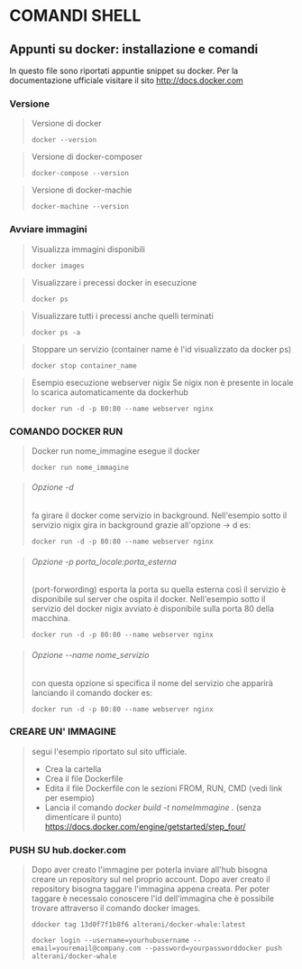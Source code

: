 
COMANDI SHELL
=============

Appunti su docker: installazione e comandi
------------------------------------------
In questo file sono riportati appuntie snippet su docker.
Per la documentazione ufficiale visitare il sito http://docs.docker.com



### Versione

> Versione di docker
> <PRE><CODE>docker --version</CODE></PRE> 

> Versione di docker-composer
> <PRE><CODE>docker-compose --version</CODE></PRE>  

> Versione di docker-machie	
> <PRE><CODE>docker-machine --version</CODE></PRE>


### Avviare immagini

> Visualizza immagini disponibili
> <PRE><CODE>docker images</CODE></PRE> 

> Visualizzare i precessi docker in esecuzione
> <PRE><CODE>docker ps </CODE></PRE> 

> Visualizzare tutti i precessi anche quelli terminati
> <PRE><CODE>docker ps -a </CODE></PRE> 


> Stoppare un servizio (container name è l'id visualizzato da docker ps)
> <PRE><CODE>docker stop container_name </CODE></PRE> 

> Esempio esecuzione webserver nigix 
> Se nigix non è presente in locale lo scarica automaticamente da dockerhub	
> <PRE><CODE>docker run -d -p 80:80 --name webserver nginx</CODE></PRE>

### COMANDO DOCKER RUN

> Docker run nome_immagine esegue il docker
> <PRE><CODE>docker run nome_immagine</CODE></PRE> 

> ###### *Opzione -d* 
> fa girare il docker come servizio in background.
> Nell'esempio sotto il servizio nigix gira in background grazie all'opzione -> d es:
> <PRE><CODE>docker run -d -p 80:80 --name webserver nginx</CODE></PRE>  

> ###### *Opzione -p porta_locale:porta_esterna*
> (port-forwording) esporta  la porta su quella esterna così
> il servizio è disponibile sul server che ospita il docker.
> Nell'esempio sotto il servizio del docker nigix avviato è disponibile
> sulla porta 80 della macchina.  	
> <PRE><CODE>docker run -d -p 80:80 --name webserver nginx</CODE></PRE> 

> ###### *Opzione --name nome_servizio* 
> con questa opzione si specifica il nome del servizio che apparirà lanciando
> il comando docker  es:
> <PRE><CODE>docker run -d -p 80:80 --name webserver nginx</CODE></PRE> 

### CREARE UN' IMMAGINE

> segui l'esempio riportato sul sito ufficiale.
> * Crea la cartella 
> * Crea il file Dockerfile
> * Edita il file Dockerfile con le sezioni FROM, RUN, CMD (vedi link per esempio)
> * Lancia il comando *docker build -t nomeImmagine .* (senza dimenticare il punto)
> https://docs.docker.com/engine/getstarted/step_four/

### PUSH SU hub.docker.com

> Dopo aver creato l'immagine per poterla inviare all'hub bisogna
creare un repository sul nel proprio account.
> Dopo aver creato il repository bisogna taggare l'immagina appena creata.
> Per poter taggare è necessaio conoscere l'id dell'immagina che è possibile trovare attraverso il comando docker images.
> <PRE><CODE>ddocker tag 13d0f7f1b8f6 alterani/docker-whale:latest</CODE></PRE
> Effettuare il login:
> <PRE><CODE>docker login --username=yourhubusername --email=youremail@company.com --password=yourpassword</CODE></PRE
> Effettuare il push usando il nome dell'immagine creata:
> <PRE><CODE>docker push alterani/docker-whale</CODE></PRE



	